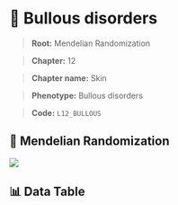 # 🧪 Bullous disorders

> **Root:** Mendelian Randomization

> **Chapter:** 12  

> **Chapter name:** Skin

> **Phenotype:** Bullous disorders  

> **Code:** `L12_BULLOUS`

## 🧬 Mendelian Randomization  

<img src="/MR/Figures/Forward/L12_BULLOUS.png"/>

## 📊 Data Table

<CsvTableMRF src="/public/MR/Data/Forward/L12_BULLOUS.csv"/>
